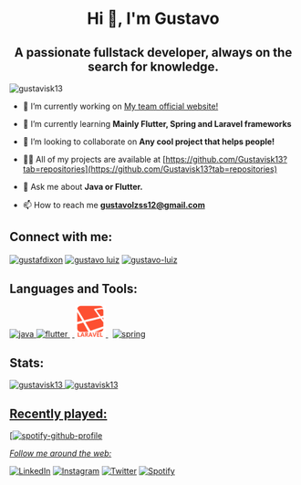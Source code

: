<h1 align="center">Hi 👋, I'm Gustavo</h1>
<h2 align="center">A passionate fullstack developer, always on the search for knowledge.</h2>

<p align="left"> <img src="https://komarev.com/ghpvc/?username=gustavisk13&label=Profile%20views&color=0e75b6&style=flat" alt="gustavisk13" /> </p>


- 🔭 I’m currently working on [My team official website!](https://github.com/Gustavisk13/guinaweb)

- 🌱 I’m currently learning **Mainly Flutter, Spring and Laravel frameworks**

- 👯 I’m looking to collaborate on **Any cool project that helps people!**

- 👨‍💻 All of my projects are available at [https://github.com/Gustavisk13?tab=repositories](https://github.com/Gustavisk13?tab=repositories)

- 💬 Ask me about **Java or Flutter.**

- 📫 How to reach me **gustavolzss12@gmail.com**

<h2 align="left">Connect with me:</h2>
<p align="left">
<a href="https://twitter.com/gustafdixon" target="blank"><img align="center" src="https://raw.githubusercontent.com/rahuldkjain/github-profile-readme-generator/master/src/images/icons/Social/twitter.svg" alt="gustafdixon" height="30" width="55" /></a>
<a href="https://www.linkedin.com/in/gustavo-luiz-33404b15a/" target="blank"><img align="center" src="https://raw.githubusercontent.com/rahuldkjain/github-profile-readme-generator/master/src/images/icons/Social/linked-in-alt.svg" alt="gustavo luiz" height="30" width="55" /></a>
<a href="https://stackoverflow.com/users/18920784/gustavo-luiz" target="blank"><img align="center" src="https://raw.githubusercontent.com/rahuldkjain/github-profile-readme-generator/master/src/images/icons/Social/stack-overflow.svg" alt="gustavo-luiz" height="30" width="55" /></a>
</p>

<h2 align="left">Languages and Tools:</h2>
<p align="left"> 
<a href="https://www.java.com" target="_blank" rel="noreferrer">
<img src="https://cdn.icon-icons.com/icons2/2415/PNG/512/java_original_wordmark_logo_icon_146459.png" alt="java" width="55" height="55"/>
<a href="https://www.docker.com/" target="_blank" rel="noreferrer"> <a href="https://flutter.dev" target="_blank" rel="noreferrer"> <img src="https://www.vectorlogo.zone/logos/flutterio/flutterio-icon.svg" alt="flutter" width="55" height="55"/> </a>&nbsp;<a href="https://laravel.com/" target="_blank" rel="noreferrer"> <img src="https://raw.githubusercontent.com/devicons/devicon/master/icons/laravel/laravel-plain-wordmark.svg" alt="laravel" width="55" height="55"/> </a> &nbsp; <a href="https://spring.io/" target="_blank" rel="noreferrer"> <img src="https://www.vectorlogo.zone/logos/springio/springio-icon.svg" alt="spring" width="55" height="55"/> </a> </p>

<h2 align="left">Stats:</h2>
<div>
<a href="https://github.com/gustavisk13">
<img height="180em" src="https://github-readme-stats.vercel.app/api?username=Gustavisk13&show_icons=true&theme=radical" alt="gustavisk13" />

<img height="180em" src="https://github-readme-stats.vercel.app/api/top-langs?username=gustavisk13&theme=radical&show_icons=true&show_icons=true&locale=en&layout=compact&hide=javascript,python" alt="gustavisk13" />

</div>

<h2 align="left">Recently played:</h2>

[![spotify-github-profile](https://spotify-github-profile.kittinanx.com/api/view.svg?uid=gustavo_boss&redirect=true][https://spotify-github-profile.kittinanx.com/api/view.svg?uid=gustavo_boss&cover_image=true&theme=default&show_offline=false&background_color=121212&interchange=true&bar_color=53b14f&bar_color_cover=true](https://spotify-github-profile.kittinanx.com/api/view.svg?uid=gustavo_boss&redirect=true][https://spotify-github-profile.kittinanx.com/api/view.svg?uid=gustavo_boss&cover_image=true&theme=novatorem&show_offline=false&background_color=121212&interchange=true&bar_color=53b14f&bar_color_cover=true))


<i>Follow me around the web:</i><br>

<a href="https://www.linkedin.com/in/gustavo-luiz-33404b15a/" target="_blank"><img src="https://img.shields.io/badge/LinkedIn-%230077B5.svg?&style=flat-square&logo=linkedin&logoColor=white" alt="LinkedIn"></a>
<a href="https://www.instagram.com/gustavisk13/" target="_blank"><img src="https://img.shields.io/badge/Instagram-%23E4405F.svg?&style=flat-square&logo=instagram&logoColor=white" alt="Instagram"></a>
<a href="https://twitter.com/gustafdixon" target="_blank"><img src="https://img.shields.io/badge/Twitter-%231DA1F2.svg?&style=flat-square&logo=twitter&logoColor=white" alt="Twitter"></a>
<a href="https://open.spotify.com/user/gustavo_boss" target="_blank"><img src="https://img.shields.io/badge/Spotify-%231ED760.svg?&style=flat-square&logo=spotify&logoColor=white" alt="Spotify"></a>


